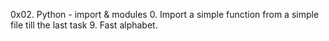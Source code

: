 0x02. Python - import & modules
0. Import a simple function from a simple file till the last task 9. Fast alphabet.
